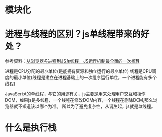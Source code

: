 # 模块化
# 进程与线程的区别？js单线程带来的好处？
  参考资料：[从浏览器多进程到JS单线程，JS运行机制最全面的一次梳理](https://www.cnblogs.com/cangqinglang/p/8963557.html)

  进程是CPU分配的最小单位(是能拥有资源和独立运行的最小单位)
  线程是CPU调度的最小单位(线程是建立在进程基础上的一次程序运行单位，一个进程能有多个线程)

  JavaScript的单线程，与它的用途有关，js主要是用来处理用户交互和操作DOM，如果js是多线程，一个线程在修改DOM内容,一个线程在删除DOM,那么浏览器就不知道该以哪个为准。
  所以为了避免复杂性，从诞生起，js就是单线程。
  
# 什么是执行栈